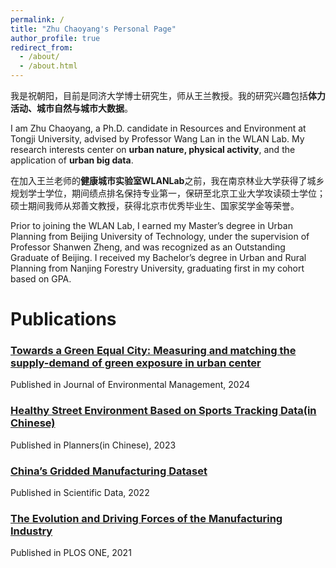 ```yaml
---
permalink: /
title: "Zhu Chaoyang's Personal Page"
author_profile: true
redirect_from: 
  - /about/
  - /about.html
---
```


我是祝朝阳，目前是同济大学博士研究生，师从王兰教授。我的研究兴趣包括**体力活动、城市自然与城市大数据**。

I am Zhu Chaoyang, a Ph.D. candidate in Resources and Environment at Tongji University, advised by Professor Wang Lan in the WLAN Lab. My research interests center on **urban nature, physical activity**, and the application of **urban big data**.


在加入王兰老师的**健康城市实验室WLANLab**之前，我在南京林业大学获得了城乡规划学士学位，期间绩点排名保持专业第一，保研至北京工业大学攻读硕士学位；硕士期间我师从郑善文教授，获得北京市优秀毕业生、国家奖学金等荣誉。

Prior to joining the WLAN Lab, I earned my Master’s degree in Urban Planning from Beijing University of Technology, under the supervision of Professor Shanwen Zheng, and was recognized as an Outstanding Graduate of Beijing. I received my Bachelor’s degree in Urban and Rural Planning from Nanjing Forestry University, graduating first in my cohort based on GPA.




Publications
======

### [Towards a Green Equal City: Measuring and matching the supply-demand of green exposure in urban center](https://zhucy-99.github.io/academicpage//publication/paper2)
Published in Journal of Environmental Management, 2024

### [Healthy Street Environment Based on Sports Tracking Data(in Chinese)](https://zhucy-99.github.io/academicpage//publication/paper4)
Published in Planners(in Chinese), 2023

### [China’s Gridded Manufacturing Dataset](https://zhucy-99.github.io/academicpage//publication/paper1)
Published in Scientific Data, 2022

### [The Evolution and Driving Forces of the Manufacturing Industry](https://zhucy-99.github.io/academicpage//publication/paper3)
Published in PLOS ONE, 2021

